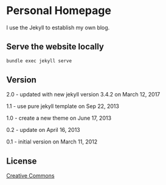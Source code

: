 # Personal Homepage

I use the Jekyll to establish my own blog.

## Serve the website locally

~~~bash
bundle exec jekyll serve
~~~

## Version

2.0 - updated with new jekyll version 3.4.2 on March 12, 2017

1.1 - use pure jekyll template on Sep 22, 2013

1.0 - create a new theme on June 17, 2013

0.2 - update on April 16, 2013

0.1 - initial version on March 11, 2012

## License

[Creative Commons](http://creativecommons.org/licenses/by-nc-sa/3.0/)
